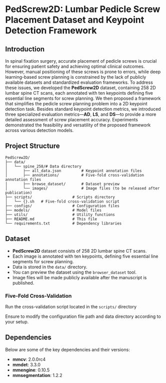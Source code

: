 # PedScrew2D: Lumbar Pedicle Screw Placement Dataset and Keypoint Detection Framework

## Introduction

In spinal fixation surgery, accurate placement of pedicle screws is crucial for ensuring patient safety and achieving optimal clinical outcomes. However, manual positioning of these screws is prone to errors, while deep learning-based screw planning is constrained by the lack of publicly available datasets and standardized evaluation frameworks. To address these issues, we developed the **PedScrew2D** dataset, containing 258 2D lumbar spine CT scans, each annotated with ten keypoints defining five essential line segments for screw planning. We then proposed a framework that simplifies the pedicle screw planning problem into a 2D keypoint detection task. Besides standard keypoint detection metrics, we introduced three specialized evaluation metrics—**AD**, **LS**, and **DS**—to provide a more detailed assessment of screw placement accuracy. Experiments demonstrated the feasibility and versatility of the proposed framework across various detection models.

## Project Structure

```
PedScrew2D/
├── data/
│	└── spine_258/# Data directory
│		├── all_data.json         # Keypoint annotation files
│   	├── annotations/          # Five-fold cross-validation annotation files
│   	├── browse_dataset/       # Dataset preview
│   	└── images/               # Image files (to be released after publication)
├── scripts/                  # Scripts directory
│   └──	{}.sh   # Five-fold cross-validation script
├── configs/                  # Configuration files
├── models/                   # Model files
├── utils/                    # Utility functions
├── README.md                 # This file
└── requirements.txt          # Dependency libraries
```

## Dataset

- **PedScrew2D** dataset consists of 258 2D lumbar spine CT scans.
- Each image is annotated with ten keypoints, defining five essential line segments for screw planning.
- Data is stored in the `data/` directory.
- You can preview the dataset using the `browser_dataset` tool.
- Image files will be made publicly available after the manuscript is published.



### Five-Fold Cross-Validation

Run the cross-validation script located in the `scripts/` directory

Ensure to modify the configuration file path and data directory according to your setup.


## Dependencies

Below are some of the key dependencies and their versions:

- **mmcv**: 2.0.0rc4
- **mmdet**: 3.3.0
- **mmengine**: 0.10.5
- **mmsegmentation**: 1.2.2
